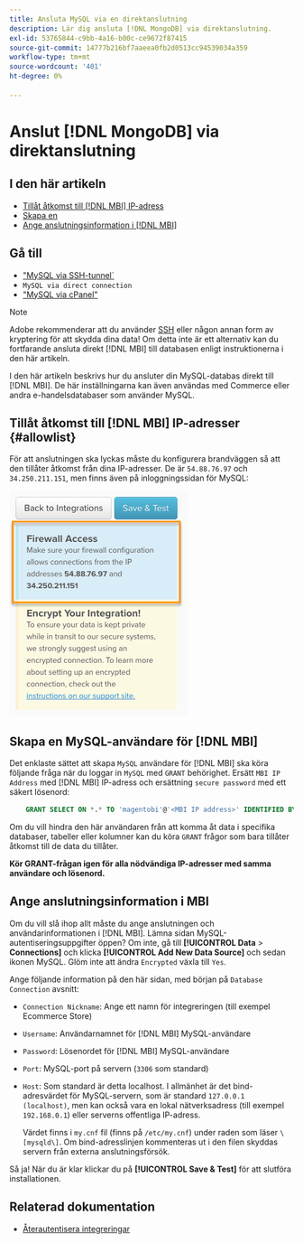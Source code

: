 ```yaml
---
title: Ansluta MySQL via en direktanslutning
description: Lär dig ansluta [!DNL MongoDB] via direktanslutning.
exl-id: 53765844-c9bb-4a16-b00c-ce9672f87415
source-git-commit: 14777b216bf7aaeea0fb2d0513cc94539034a359
workflow-type: tm+mt
source-wordcount: '401'
ht-degree: 0%

---
```


# Anslut [!DNL MongoDB] via direktanslutning

## I den här artikeln

* [Tillåt åtkomst till [!DNL MBI] IP-adress](#allowlist)
* [Skapa en ](#steptwo)
* [Ange anslutningsinformation i [!DNL MBI]](#stepthree)

## Gå till

* [&quot;MySQL via SSH-tunnel`](../integrations/mysql-via-ssh-tunnel.md)
* `MySQL via direct connection`
* [&quot;MySQL via cPanel&quot;](../integrations/mysql-via-cpanel.md)

>[!NOTE]
>
>Adobe rekommenderar att du använder [SSH](../integrations/mysql-via-ssh-tunnel.md) eller någon annan form av kryptering för att skydda dina data! Om detta inte är ett alternativ kan du fortfarande ansluta direkt [!DNL MBI] till databasen enligt instruktionerna i den här artikeln.

I den här artikeln beskrivs hur du ansluter din MySQL-databas direkt till [!DNL MBI]. De här inställningarna kan även användas med Commerce eller andra e-handelsdatabaser som använder MySQL.

## Tillåt åtkomst till [!DNL MBI] IP-adresser {#allowlist}

För att anslutningen ska lyckas måste du konfigurera brandväggen så att den tillåter åtkomst från dina IP-adresser. De är `54.88.76.97` och `34.250.211.151`, men finns även på inloggningssidan för MySQL:

![MBI_Allow_Access_IPs.png](../../../assets/MBI_allow_access_IPs.png)

## Skapa en MySQL-användare för [!DNL MBI]

Det enklaste sättet att skapa `MySQL` användare för [!DNL MBI] ska köra följande fråga när du loggar in `MySQL` med `GRANT` behörighet. Ersätt `MBI IP Address` med [!DNL MBI] IP-adress och ersättning `secure password` med ett säkert lösenord:

```sql
    GRANT SELECT ON *.* TO 'magentobi'@'<MBI IP address>' IDENTIFIED BY '<secure password>';
```

Om du vill hindra den här användaren från att komma åt data i specifika databaser, tabeller eller kolumner kan du köra `GRANT` frågor som bara tillåter åtkomst till de data du tillåter.

**Kör GRANT-frågan igen för alla nödvändiga IP-adresser med samma användare och lösenord.**

## Ange anslutningsinformation i MBI

Om du vill slå ihop allt måste du ange anslutningen och användarinformationen i [!DNL MBI]. Lämna sidan MySQL-autentiseringsuppgifter öppen? Om inte, gå till **[!UICONTROL Data** > **Connections]** och klicka **[!UICONTROL Add New Data Source]** och sedan ikonen MySQL. Glöm inte att ändra `Encrypted` växla till `Yes`.

Ange följande information på den här sidan, med början på `Database Connection` avsnitt:

* `Connection Nickname`: Ange ett namn för integreringen (till exempel Ecommerce Store)
* `Username`: Användarnamnet för [!DNL MBI] MySQL-användare
* `Password`: Lösenordet för [!DNL MBI] MySQL-användare
* `Port`: MySQL-port på servern (`3306` som standard)
* `Host`: Som standard är detta localhost. I allmänhet är det bind-adresvärdet för MySQL-servern, som är standard `127.0.0.1 (localhost)`, men kan också vara en lokal nätverksadress (till exempel `192.168.0.1`) eller serverns offentliga IP-adress.

   Värdet finns i `my.cnf` fil (finns på `/etc/my.cnf`) under raden som läser `\[mysqld\]`. Om bind-adresslinjen kommenteras ut i den filen skyddas servern från externa anslutningsförsök.

Så ja! När du är klar klickar du på **[!UICONTROL Save & Test]** för att slutföra installationen.

## Relaterad dokumentation

* [Återautentisera integreringar](https://experienceleague.adobe.com/docs/commerce-knowledge-base/kb/how-to/mbi-reauthenticating-integrations.html?lang=en)
